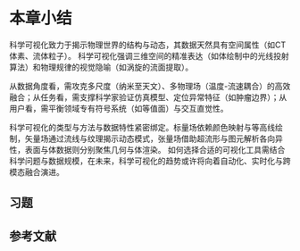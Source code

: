 # 本章小结

科学可视化致力于揭示物理世界的结构与动态，其数据天然具有空间属性（如CT体素、流体粒子）。
科学可视化强调三维空间的精准表达（如体绘制中的光线投射算法）和物理规律的视觉隐喻（如涡旋的流面提取）。

从数据角度看，需攻克多尺度（纳米至天文）、多物理场（温度-流速耦合）的高效融合；从任务看，需支撑科学家验证仿真模型、定位异常特征（如肿瘤边界）；从用户看，需平衡领域专有符号系统（如等值面）与交互直觉性。

科学可视化的类型与方法与数据特性紧密绑定。标量场依赖颜色映射与等高线绘制，矢量场通过流线与纹理揭示动态模式，张量场借助超流形与图元解析各向异性，表面与体数据则分别聚焦几何与体渲染。
如何选择合适的可视化工具需结合科学问题与数据规模，在未来，科学可视化的趋势或许将向着自动化、实时化与跨模态融合演进。

## 习题

## 参考文献

```{bibliography} ref.bib
```